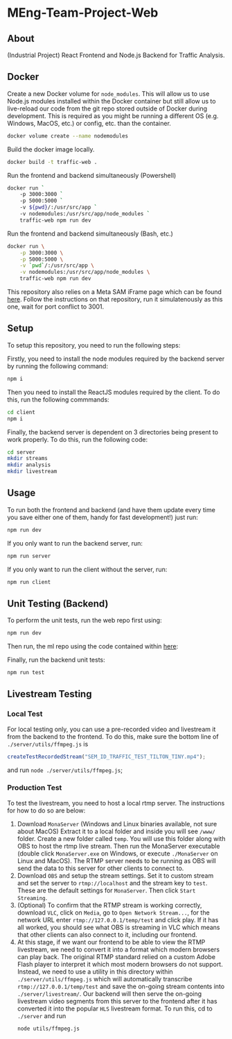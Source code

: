 # MEng-Team-Project-Web

## About

(Industrial Project) React Frontend and Node.js Backend for Traffic Analysis.

## Docker

Create a new Docker volume for `node_modules`.
This will allow us to use
Node.js modules installed within the Docker container but still allow us
to live-reload our code from the git repo stored outside of Docker during development.
This is required as you might be running a different OS (e.g. Windows, MacOS, etc.) or config, etc. than the container.

```bash
docker volume create --name nodemodules
```

Build the docker image locally.

```bash
docker build -t traffic-web .
```

Run the frontend and backend simultaneously (Powershell)

<!-- NOTE: Add `--name traffic-web \` if you want to only use one container>
<!--Powershell-->

```bash
docker run `
    -p 3000:3000 `
    -p 5000:5000 `
    -v ${pwd}/:/usr/src/app `
    -v nodemodules:/usr/src/app/node_modules `
    traffic-web npm run dev
```

<!-- Bash -->
Run the frontend and backend simultaneously (Bash, etc.)

```bash
docker run \
    -p 3000:3000 \
    -p 5000:5000 \
    -v `pwd`/:/usr/src/app \
    -v nodemodules:/usr/src/app/node_modules \
    traffic-web npm run dev
```

This repository also relies on a Meta SAM iFrame page which can be
found [here](https://github.com/MEng-Team-Project/meta-sam-demo-controlled). Follow the instructions on that repository, run it simulatenously as
this one, wait for port conflict to 3001.

<!--
```bash
docker run -p 3000:3000 -p 5000:5000 traffic-web
```
-->

## Setup

To setup this repository, you need to run the following steps:

Firstly, you need to install the node modules required by the backend
server by running the following command:

```bash
npm i
```

Then you need to install the ReactJS modules required by the client. To do this,
run the following commmands:

```bash
cd client
npm i
```

Finally, the backend server is dependent on 3 directories being present to
work properly. To do this, run the following code:

```bash
cd server
mkdir streams
mkdir analysis
mkdir livestream
```

## Usage

To run both the frontend and backend (and have them update every time
you save either one of them, handy for fast development!) just run:

```bash
npm run dev
```

If you only want to run the backend server, run:

```bash
npm run server
```

If you only want to run the client without the server, run:

```bash
npm run client
```

## Unit Testing (Backend)

To perform the unit tests, run the web repo first using:

```bash
npm run dev
```

Then run, the ml repo using the code contained within
[here](https://github.com/MEng-Team-Project/MEng-Team-Project-ML):

Finally, run the backend unit tests:

```bash
npm run test    
```

## Livestream Testing

### Local Test

For local testing only, you can use a pre-recorded video and livestream it
from the backend to the frontend. To do this, make sure the bottom
line of `./server/utils/ffmpeg.js` is
```js
createTestRecordedStream("SEM_ID_TRAFFIC_TEST_TILTON_TINY.mp4");
```
and run `node ./server/utils/ffmpeg.js`;

### Production Test

To test the livestream, you need to host a local rtmp server. The instructions
for how to do so are below:

1. Download `MonaServer` (Windows and Linux binaries available, not sure about MacOS)
   Extract it to a local folder and inside you will see `/www/` folder. Create a new
   folder called `temp`. You will use this folder along with OBS to host the rtmp
   live stream. Then run the MonaServer executable (double click `MonaServer.exe` on
   Windows, or execute `./MonaServer` on Linux and MacOS). The RTMP server needs to
   be running as OBS will send the data to this server for other clients to connect
   to.
2. Download `OBS` and setup the stream settings. Set it to custom stream and set the
   server to `rtmp://localhost` and the stream key to `test`. These are the default
   settings for `MonaServer`. Then click `Start Streaming`.
3. (Optional) To confirm that the RTMP stream is working correctly, download `VLC`,
   click on `Media`, go to `Open Network Stream...`, for the network URL enter
   `rtmp://127.0.0.1/temp/test` and click play. If it has all worked, you should see
   what OBS is streaming in VLC which means that other clients can also connect to it,
   including our frontend.
4. At this stage, if we want our frontend to be able to view the RTMP livestream,
   we need to convert it into a format which modern browsers can play back. The
   original RTMP standard relied on a custom Adobe Flash player to interpret it
   which most modern browsers do not support. Instead, we need to use a utility
   in this directory within `./server/utils/ffmpeg.js` which will automatically
   transcribe `rtmp://127.0.0.1/temp/test` and save the on-going stream contents
   into `./server/livestream/`. Our backend will then serve the on-going livestream
   video segments from this server to the frontend after it has converted it into
   the popular `HLS` livestream format. To run this, cd to `./server` and run
   ```bash
   node utils/ffmpeg.js
   ```